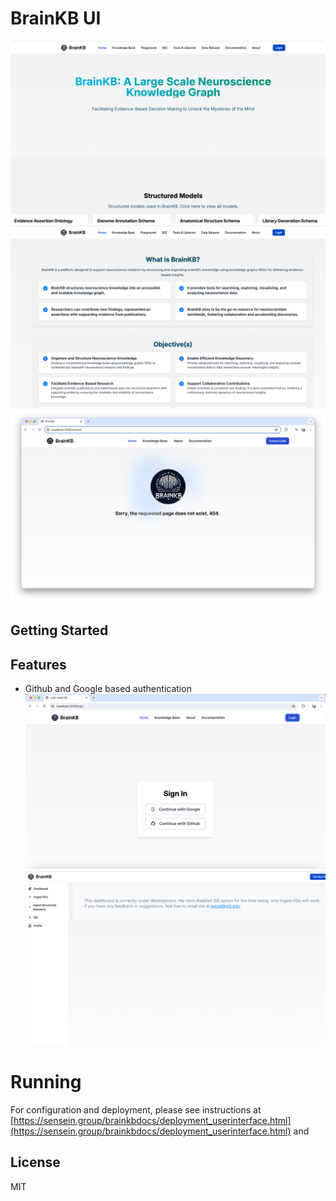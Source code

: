 # BrainKB UI
![](images/home.png)
![](images/about.png)
![](images/404.png)

## Getting Started

## Features
- Github and Google based authentication
    ![](images/login.png)
    ![](images/admin.png)

# Running
For configuration and deployment, please see instructions at [https://sensein.group/brainkbdocs/deployment_userinterface.html](https://sensein.group/brainkbdocs/deployment_userinterface.html) and

## License
MIT
